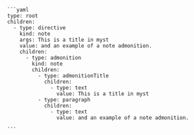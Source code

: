 `````{tabbed} AST
```yaml
type: root
children:
  - type: directive
    kind: note
    args: This is a title in myst
    value: and an example of a note admonition.
    children:
      - type: admonition
        kind: note
        children:
          - type: admonitionTitle
            children:
              - type: text
                value: This is a title in myst
          - type: paragraph
            children:
              - type: text
                value: and an example of a note admonition.

```
`````

